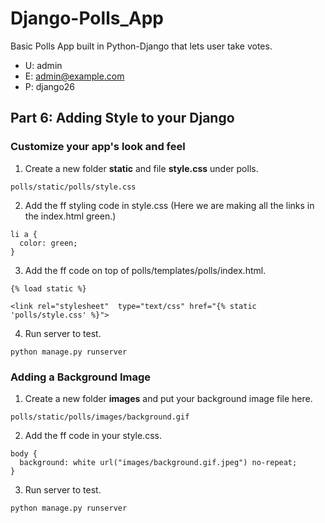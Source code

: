 # Django-Polls_App
Basic Polls App built in Python-Django that lets user take votes.

* U: admin
* E: admin@example.com
* P: django26

## Part 6: Adding Style to your Django

### Customize your app's look and feel
1. Create a new folder **static** and file **style.css** under polls.  
```
polls/static/polls/style.css
```
2. Add the ff styling code in style.css (Here we are making all the links in the index.html green.)
```
li a {
  color: green;
}
```
3. Add the ff code on top of polls/templates/polls/index.html.
```
{% load static %}

<link rel="stylesheet"  type="text/css" href="{% static 'polls/style.css' %}">
```
4. Run server to test.
```
python manage.py runserver
```

### Adding a Background Image
1. Create a new folder **images** and put your background image file here.
```
polls/static/polls/images/background.gif
```
2. Add the ff code in your style.css.
```
body {
  background: white url("images/background.gif.jpeg") no-repeat;
}
```
3. Run server to test.
```
python manage.py runserver
```
